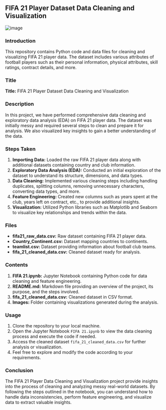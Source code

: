 ## FIFA 21 Player Dataset Data Cleaning and Visualization
![image](https://github.com/stefanmills/FIFA-21-Dataset-EDA-and-Visualization/assets/24477861/412634a4-df76-4ec4-9e62-e2d438744d57)

### Introduction
This repository contains Python code and data files for cleaning and visualizing FIFA 21 player data. The dataset includes various attributes of football players such as their personal information, physical attributes, skill ratings, contract details, and more.

### Title
**Title:** FIFA 21 Player Dataset Data Cleaning and Visualization

### Description
In this project, we have performed comprehensive data cleaning and exploratory data analysis (EDA) on FIFA 21 player data. The dataset was initially messy and required several steps to clean and prepare it for analysis. We also visualized key insights to gain a better understanding of the data.

### Steps Taken
1. **Importing Data:** Loaded the raw FIFA 21 player data along with additional datasets containing country and club information.
2. **Exploratory Data Analysis (EDA):** Conducted an initial exploration of the dataset to understand its structure, dimensions, and data types.
3. **Data Cleaning:** Implemented various cleaning steps including handling duplicates, splitting columns, removing unnecessary characters, converting data types, and more.
4. **Feature Engineering:** Created new columns such as years spent at the club, years left on contract, etc., to provide additional insights.
5. **Visualization:** Utilized Python libraries such as Matplotlib and Seaborn to visualize key relationships and trends within the data.

### Files
- **fifa21_raw_data.csv:** Raw dataset containing FIFA 21 player data.
- **Country_Continent.csv:** Dataset mapping countries to continents.
- **teamlist.csv:** Dataset providing information about football club teams.
- **fifa_21_cleaned_data.csv:** Cleaned dataset ready for analysis.

### Contents
1. **FIFA 21.ipynb:** Jupyter Notebook containing Python code for data cleaning and feature engineering.
2. **README.md:** Markdown file providing an overview of the project, its purpose, and the steps involved.
3. **fifa_21_cleaned_data.csv:** Cleaned dataset in CSV format.
4. **Images:** Folder containing visualizations generated during the analysis.

### Usage
1. Clone the repository to your local machine.
2. Open the Jupyter Notebook `FIFA 21.ipynb` to view the data cleaning process and execute the code if needed.
3. Access the cleaned dataset `fifa_21_cleaned_data.csv` for further analysis or visualization.
4. Feel free to explore and modify the code according to your requirements.

### Conclusion
The FIFA 21 Player Data Cleaning and Visualization project provide insights into the process of cleaning and analyzing messy real-world datasets. By following the steps outlined in the notebook, you can understand how to handle data inconsistencies, perform feature engineering, and visualize data to extract valuable insights.

